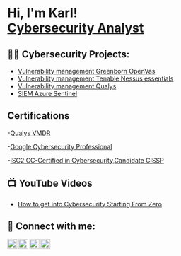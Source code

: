 <h1>Hi, I'm Karl! <br/><a href="https://github.com/karlerfolg">Cybersecurity Analyst</a>

<h2>👨‍💻 Cybersecurity Projects:</h2>
                  
- [Vulnerability management Greenborn OpenVas](https://github.com/joshmadakor1/Algorithms-Practice)
- [Vulnerability management Tenable Nessus essentials](https://github.com/joshmadakor1/Algorithms-Practice)
- [Vulnerability management Qualys](https://github.com/joshmadakor1/Algorithms-Practice)
- [SIEM Azure Sentinel](https://github.com/joshmadakor1/Algorithms-Practice)
  
  
<h2>Certifications</h2>

-[Qualys  VMDR](https://drive.google.com/file/d/1Tr5n3GVPg7pA9FCdhIn_Xc8mmsgQzc2X/view?usp=sharing)

-[Google Cybersecurity Professional](https://www.credly.com/earner/earned/badge/11b2ead2-5a78-4645-b7d7-5709f9b3da60)

-[ISC2 CC-Certified in Cybersecurity,Candidate CISSP](https://www.credly.com/earner/earned/badge/fb19bb48-3870-43d6-8a1f-a0cb9cd9464b)



<h2>📺 YouTube Videos</h2>

- [How to get into Cybersecurity Starting From Zero](https://www.youtube.com/watch?v=a83ASGn_V_s)


<h2> 🤳 Connect with me:</h2>

[<img align="left" alt="JoshMadakor | YouTube" width="22px" src="https://cdn.jsdelivr.net/npm/simple-icons@v3/icons/youtube.svg" />][youtube]
[<img align="left" alt="JoshMadakor | Twitter" width="22px" src="https://cdn.jsdelivr.net/npm/simple-icons@v3/icons/twitter.svg" />][twitter]
[<img align="left" alt="JoshMadakor | LinkedIn" width="22px" src="https://cdn.jsdelivr.net/npm/simple-icons@v3/icons/linkedin.svg" />][linkedin]
[<img align="left" alt="JoshMadakor | Instagram" width="22px" src="https://cdn.jsdelivr.net/npm/simple-icons@v3/icons/instagram.svg" />][instagram]

[twitter]: https://twitter.com/joshmadakor
[youtube]: https://www.youtube.com/c/joshmadakor
[instagram]: https://www.instagram.com/joshmadakor/
[linkedin]: https://linkedin.com/in/joshmadakor

<!--
**joshmadakor1/joshmadakor1** is a ✨ _special_ ✨ repository because its `README.md` (this file) appears on your GitHub profile.

Here are some ideas to get you started:

- 🔭 I’m currently working on ...
- 🌱 I’m currently learning ...
- 👯 I’m looking to collaborate on ...
- 🤔 I’m looking for help with ...
- 💬 Ask me about ...
- 📫 How to reach me: ...
- 😄 Pronouns: ...
- ⚡ Fun fact: ...
-->
